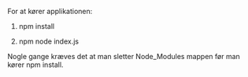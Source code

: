 For at kører applikationen:

1) npm install

2) npm node index.js

Nogle gange kræves det at man sletter Node_Modules mappen før man kører npm install.